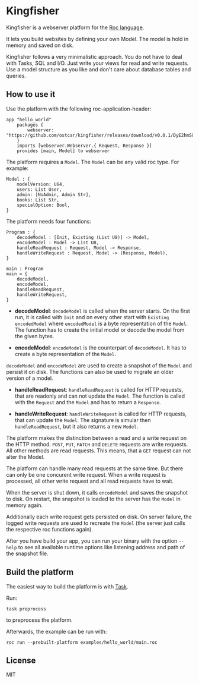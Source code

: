 # Kingfisher

Kingfisher is a webserver platform for the [Roc
language](https://www.roc-lang.org/).

It lets you build websites by defining your own Model. The model is hold in
memory and saved on disk.

Kingfisher follows a very minimalistic approach. You do not have to deal with
Tasks, SQL and I/O. Just write your views for read and write requests. Use a
model structure as you like and don't care about database tables and queries.


## How to use it

Use the platform with the following roc-application-header:

```roc
app "hello_world"
    packages {
        webserver: "https://github.com/ostcar/kingfisher/releases/download/v0.0.1/DyE2hmSORHg6McbXh2T92yUjL7edUi2m6ZjiC2ypqfQ.tar.br",
    }
    imports [webserver.Webserver.{ Request, Response }]
    provides [main, Model] to webserver
```

The platform requires a `Model`. The `Model` can be any valid roc type. For
example:

```roc
Model : {
    modelVersion: U64,
    users: List User,
    admin: [NoAdmin, Admin Str],
    books: List Str,
    specialOption: Bool,
}
```

The platform needs four functions:

```roc
Program : {
    decodeModel : [Init, Existing (List U8)] -> Model,
    encodeModel : Model -> List U8,
    handleReadRequest : Request, Model -> Response,
    handleWriteRequest : Request, Model -> (Response, Model),
}

main : Program
main = {
    decodeModel,
    encodeModel,
    handleReadRequest,
    handleWriteRequest,
}
```

* **decodeModel**: `decodeModel` is called when the server starts. On the first
  run, it is called with `Init` and on every other start with `Existing
  encodedModel` where `encodedModel` is a byte representation of the `Model`.
  The function has to create the initial model or decode the model from the
  given bytes.

* **encodeModel**: `encodeModel` is the counterpart of `decodeModel`. It has to
  create a byte representation of the `Model`.

`decodeModel` and `encodeModel` are used to create a snapshot of the `Model` and
persist it on disk. The functions can also be used to migrate an older version
of a model.

* **handleReadRequest**: `handleReadRequest` is called for HTTP requests, that
  are readonly and can not update the `Model`. The function is called with the
  `Request` and the `Model` and has to return a `Response`.

* **handleWriteRequest**: `handleWriteRequest` is called for HTTP requests, that
  can update the `Model`. The signature is simular then `handleReadRequest`, but
  it also returns a new `Model`.

The platform makes the distinction between a read and a write request on the
HTTP method. `POST`, `PUT`, `PATCH` and `DELETE` requests are write requests.
All other methods are read requests. This means, that a `GET` request can not
alter the Model.

The platform can handle many read requests at the same time. But there can only
be one concurent write request. When a write request is processed, all other
write request and all read requests have to wait.

When the server is shut down, it calls `encodeModel` and saves the snapshot to
disk. On restart, the snapshot is loaded to the server has the `Model` in memory
again.

Additionally each write request gets persisted on disk. On server failure, the
logged write requests are used to recreate the `Model` (the server just calls
the respective roc functions again).

After you have build your app, you can run your binary with the option `--help`
to see all available runtime options like listening address and path of the
snapshot file.


## Build the platform

The easiest way to build the platform is with [Task](https://taskfile.dev/).

Run:

    task preprocess

to preprocess the platform.

Afterwards, the example can be run with:

    roc run --prebuilt-platform examples/hello_world/main.roc



## License

MIT
